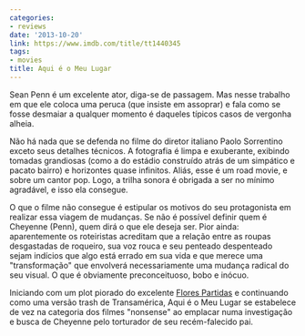 ```yaml
---
categories:
- reviews
date: '2013-10-20'
link: https://www.imdb.com/title/tt1440345
tags:
- movies
title: Aqui é o Meu Lugar
---
```


Sean Penn é um excelente ator, diga-se de passagem. Mas nesse trabalho em que ele coloca uma peruca (que insiste em assoprar) e fala como se fosse desmaiar a qualquer momento é daqueles típicos casos de vergonha alheia.

Não há nada que se defenda no filme do diretor italiano Paolo Sorrentino exceto seus detalhes técnicos. A fotografia é limpa e exuberante, exibindo tomadas grandiosas (como a do estádio construído atrás de um simpático e pacato bairro) e horizontes quase infinitos. Aliás, esse é um road movie, e sobre um cantor pop. Logo, a trilha sonora é obrigada a ser no mínimo agradável, e isso ela consegue.

O que o filme não consegue é estipular os motivos do seu protagonista em realizar essa viagem de mudanças. Se não é possível definir quem é Cheyenne (Penn), quem dirá o que ele deseja ser. Pior ainda: aparentemente os roteiristas acreditam que a relação entre as roupas desgastadas de roqueiro, sua voz rouca e seu penteado despenteado sejam indícios que algo está errado em sua vida e que merece uma "transformação" que envolverá necessariamente uma mudança radical do seu visual. O que é obviamente preconceituoso, bobo e inócuo.

Iniciando com um plot piorado do excelente [Flores Partidas] e continuando como uma versão trash de Transamérica, Aqui é o Meu Lugar se estabelece de vez na categoria dos filmes "nonsense" ao emplacar numa investigação e busca de Cheyenne pelo torturador de seu recém-falecido pai.

[Flores Partidas]: /flores-partidas